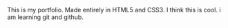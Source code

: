 This is my portfolio. Made entirely in HTML5 and CSS3. 
I think this is cool. i am learning git and github.
